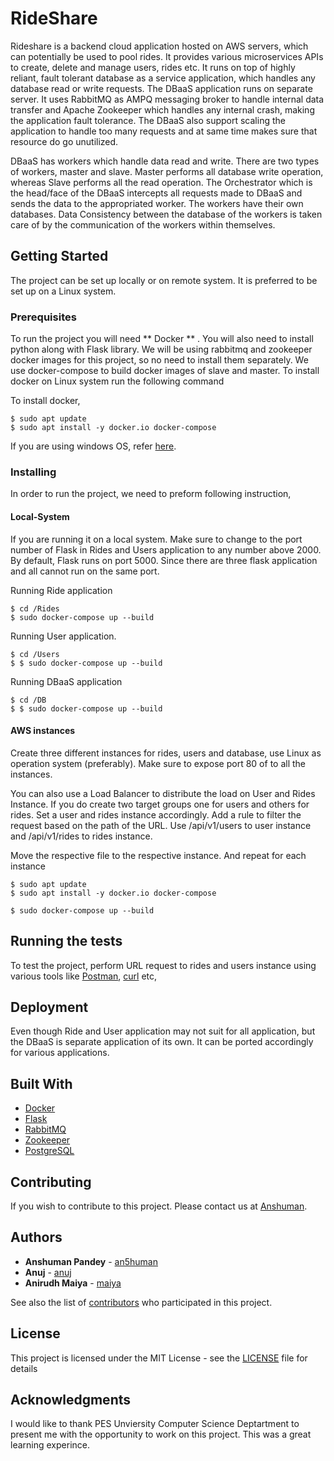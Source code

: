 # RideShare

Rideshare is a backend cloud application hosted on AWS servers, which can potentially be used to pool rides. It provides various microservices APIs to create, delete and manage users, rides etc. It runs on top of highly reliant, fault tolerant database as a service application, which handles any database read or write requests. The DBaaS application runs on separate server. It uses RabbitMQ as AMPQ messaging broker to handle internal data transfer and Apache Zookeeper which handles any internal crash, making the application fault tolerance. The DBaaS also support scaling the application to handle too many requests and at same time makes sure that resource do go unutilized. 

DBaaS has workers which handle data read and write. There are two types of workers, master and slave. Master performs all database write operation, whereas Slave performs all the read operation. The Orchestrator which is the head/face of the DBaaS intercepts all requests made to DBaaS and sends the data to the appropriated worker. The workers have their own databases. Data Consistency between the database of the workers is taken care of by the communication of the workers within themselves.


## Getting Started

The project can be set up locally or on remote system. It is preferred to be set up on a Linux system.   

### Prerequisites

To run the project you will need ** Docker ** . You will also need to install python along with Flask library. We will be using rabbitmq and zookeeper docker images for this project, so no need to install them separately. We use docker-compose to build docker images of slave and master. To install docker on Linux system run the following command

To install docker,
```
$ sudo apt update
$ sudo apt install -y docker.io docker-compose
```

If you are using windows OS, refer [here](https://docs.docker.com/docker-for-windows/install/).

### Installing

In order to run the project, we need to preform following instruction,

#### Local-System

If you are running it on a local system. Make sure to change to the port number of Flask in Rides and Users application to any number above 2000. By default, Flask runs on port 5000. Since there are three flask application and all cannot run on the same port.

Running Ride application
```
$ cd /Rides
$ sudo docker-compose up --build
```

Running User application.
```
$ cd /Users
$ $ sudo docker-compose up --build
```

Running DBaaS application
```
$ cd /DB
$ $ sudo docker-compose up --build
```

#### AWS instances

Create three different instances for rides, users and database, use Linux as operation system (preferably). Make sure to expose port 80 of to all the instances.

You can also use a Load Balancer to distribute the load on User and Rides Instance.
If you do create two target groups one for users and others for rides. Set a user and rides instance accordingly. Add a rule to filter the request based on the path of the URL. Use /api/v1/users to user instance and /api/v1/rides to rides instance. 

Move the respective file to the respective instance.
And repeat for each instance
```
$ sudo apt update
$ sudo apt install -y docker.io docker-compose

$ sudo docker-compose up --build
```

## Running the tests

To test the project, perform URL request to rides and users instance using various tools like [Postman](https://www.postman.com/), [curl](https://curl.haxx.se/) etc,

## Deployment

Even though Ride and User application may not suit for all application, but the DBaaS is separate application of its own. It can be ported accordingly for various applications.

## Built With

* [Docker](https://www.docker.com/)
* [Flask](https://flask.palletsprojects.com/en/1.1.x/)
* [RabbitMQ](https://www.rabbitmq.com/)
* [Zookeeper](http://zookeeper.apache.org/)
* [PostgreSQL](https://www.postgresql.org/)

## Contributing

If you wish to contribute to this project. Please contact us at [Anshuman](anshumanpandey30799@gamil.com).

## Authors

* **Anshuman Pandey** - [an5human](https://github.com/An5human)
* **Anuj** - [anuj](https://github.com/)
* **Anirudh Maiya** - [maiya](https://github.com/)

See also the list of [contributors](https://github.com/An5human/RideShare/contributors) who participated in this project.

## License

This project is licensed under the MIT License - see the [LICENSE](LICENSE) file for details

## Acknowledgments

I would like to thank PES Unviersity Computer Science Deptartment to present me with the opportunity to work on this project. This was a great learning experince.

